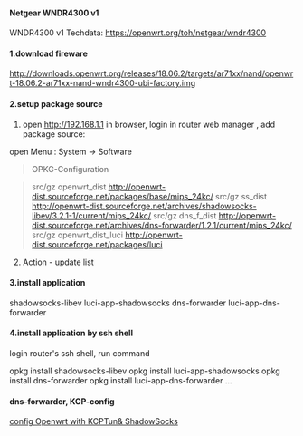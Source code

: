 #### Netgear WNDR4300 v1

WNDR4300 v1 Techdata: https://openwrt.org/toh/netgear/wndr4300


#### 1.download fireware

http://downloads.openwrt.org/releases/18.06.2/targets/ar71xx/nand/openwrt-18.06.2-ar71xx-nand-wndr4300-ubi-factory.img

#### 2.setup package source

1. open http://192.168.1.1 in browser, login in router web manager , add package source:

open Menu : System -> Software

>OPKG-Configuration

> src/gz openwrt_dist http://openwrt-dist.sourceforge.net/packages/base/mips_24kc/
src/gz ss_dist http://openwrt-dist.sourceforge.net/archives/shadowsocks-libev/3.2.1-1/current/mips_24kc/
src/gz dns_f_dist http://openwrt-dist.sourceforge.net/archives/dns-forwarder/1.2.1/current/mips_24kc/
src/gz openwrt_dist_luci http://openwrt-dist.sourceforge.net/packages/luci

2. Action - update list

#### 3.install application

shadowsocks-libev
luci-app-shadowsocks
dns-forwarder
luci-app-dns-forwarder

#### 4.install application by ssh shell

login router's ssh shell, run command 

opkg install shadowsocks-libev
opkg install luci-app-shadowsocks
opkg install dns-forwarder
opkg install luci-app-dns-forwarder
...


#### dns-forwarder, KCP-config

[config Openwrt with KCPTun& ShadowSocks](https://github.com/boxhg/openwrt-ss-kcp/blob/master/README.md)
